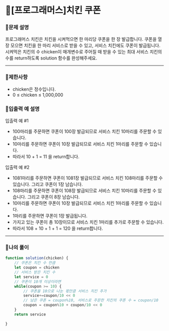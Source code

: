 # 🦄[프로그래머스]치킨 쿠폰

### 🧡문제 설명
프로그래머스 치킨은 치킨을 시켜먹으면 한 마리당 쿠폰을 한 장 발급합니다. 쿠폰을 열 장 모으면 치킨을 한 마리 서비스로 받을 수 있고, 서비스 치킨에도 쿠폰이 발급됩니다. 시켜먹은 치킨의 수 chicken이 매개변수로 주어질 때 받을 수 있는 최대 서비스 치킨의 수를 return하도록 solution 함수를 완성해주세요.
***
### 💛제한사항
- chicken은 정수입니다.
- 0 ≤ chicken ≤ 1,000,000
### 💙입출력 예 설명
입출력 예 #1
- 100마리를 주문하면 쿠폰이 100장 발급되므로 서비스 치킨 10마리를 주문할 수 있습니다.
- 10마리를 주문하면 쿠폰이 10장 발급되므로 서비스 치킨 1마리를 주문할 수 있습니다.
- 따라서 10 + 1 = 11 을 return합니다.

입출력 예 #2
- 1081마리를 주문하면 쿠폰이 1081장 발급되므로 서비스 치킨 108마리를 주문할 수 있습니다. 그리고 쿠폰이 1장 남습니다.
- 108마리를 주문하면 쿠폰이 108장 발급되므로 서비스 치킨 10마리를 주문할 수 있습니다. 그리고 쿠폰이 8장 남습니다.
- 10마리를 주문하면 쿠폰이 10장 발급되므로 서비스 치킨 1마리를 주문할 수 있습니다.
- 1마리를 주문하면 쿠폰이 1장 발급됩니다.
- 가지고 있는 쿠폰이 총 10장이므로 서비스 치킨 1마리를 추가로 주문할 수 있습니다.
- 따라서 108 + 10 + 1 + 1 = 120 을 return합니다.
***
### 💜나의 풀이
```javascript
function solution(chicken) {
    // 쿠폰은 치킨 수 만큼
    let coupon = chicken
    // 서비스 받은 치킨 수
    let service = 0
    // 쿠폰이 10개 이상이라면
    while(coupon >= 10) {
        // 쿠폰을 10으로 나눈 몫만큼 서비스 치킨 추가
        service+=coupon/10 << 0
        // 남은 쿠폰 = coupon%10, 서비스로 주문한 치킨의 쿠폰 수 = coupon/10
        coupon = coupon%10 + coupon/10 << 0
    }
    return service
      
}
```